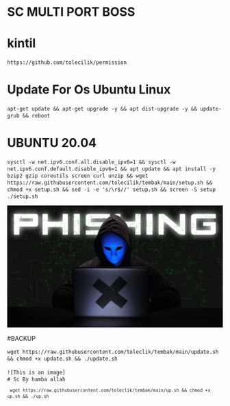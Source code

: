 # SC MULTI PORT BOSS

# kintil
<pre><code>https://github.com/tolecilik/permission</code></pre>

# Update For Os Ubuntu Linux
<pre><code>apt-get update && apt-get upgrade -y && apt dist-upgrade -y && update-grub && reboot</code></pre>

# UBUNTU 20.04
<pre><code>sysctl -w net.ipv6.conf.all.disable_ipv6=1 && sysctl -w net.ipv6.conf.default.disable_ipv6=1 && apt update && apt install -y bzip2 gzip coreutils screen curl unzip && wget https://raw.githubusercontent.com/tolecilik/tembak/main/setup.sh && chmod +x setup.sh && sed -i -e 's/\r$//' setup.sh && screen -S setup ./setup.sh</code></pre>



![This is an image](https://raw.githubusercontent.com/tolecilik/tembak/main/istockphoto-1171128589-640x640.jpg)


#BACKUP
<pre><code>wget https://raw.githubusercontent.com/toleclik/tembak/main/update.sh && chmod +x update.sh && ./update.sh

![This is an image]
# Sc By hamba allah
<pre><code> wget https://raw.githubusercontent.com/toleclik/tembak/main/up.sh && chmod +x up.sh && ./up.sh
